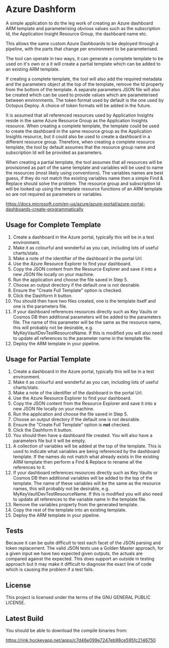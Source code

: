 # Azure Dashform

A simple application to do the leg work of creating an Azure dashboard ARM template and parameterising obvious values such as the subscription Id, the Application Insight Resource Group, the dashboard name etc.

This allows the same custom Azure Dashboards to be deployed through a pipeline, with the parts that change per environment to be parameterised.

The tool can operate in two ways, it can generate a complete template to be used on it's own or a it will create a partial template which can be added to an existing ARM template.

If creating a complete template, the tool will also add the required metadata and the parameters object at the top of the template, remove the Id property from the bottom of the template. A separate parameters JSON file will also be created which can be used to provide values which are parameterised between environments. The token format used by default is the one used by Octopus Deploy. A choice of token formats will be added in the future.

It is assumed that all referenced resources used by Application Insights reside in the same Azure Resource Group as the Application Insights resource. When creating a complete template, the template could be used to create the dashboard in the same resource group as the Application Insights resource, but it could also be used to create a dashboard in a different resource group. Therefore, when creating a complete resource template, the tool by default assumes that the resource group name and subscription Id will be provided as parameters. 

When creating a partial template, the tool assumes that all resources will be provisioned as part of the same template and variables will be used to name the resources (most likely using conventions). The variables names are best guess, if they do not match the existing variables name then a simple Find & Replace should solve the problem. The resource group and subscription Id will be looked up using the template resource functions of an ARM template so are not required as parameters or variables.

https://docs.microsoft.com/en-us/azure/azure-portal/azure-portal-dashboards-create-programmatically

## Usage for Complete Template

1. Create a dashboard in the Azure portal, typically this will be in a test environment.
2. Make it as colourful and wonderful as you can, including lots of useful charts/stats.
3. Make a note of the identifier of the dashboard in the portal Url.
4. Use the Azure Resource Explorer to find your dashboard.
5. Copy the JSON content from the Resource Explorer and save it into a new JSON file locally on your machine.
6. Run the application and choose the file saved in Step 5.
7. Choose an output directory if the default one is not desirable.
8. Ensure the "Create Full Template" option is checked.
9. Click the Dashform It button.
10. You should then have two files created, one is the template itself and one is the parameters file.
11. If your dashboard references resources directly such as Key Vaults or Cosmos DB then additional parameters will be added to the parameters file. The name of this parameter will be the same as the resource name, this will probably not be desirable, e.g. MyKeyVaultDevTestResourceName. If this is modified you will also need to update all references to the parameter name in the template file.
12. Deploy the ARM template in your pipeline.

## Usage for Partial Template

1. Create a dashboard in the Azure portal, typically this will be in a test environment.
2. Make it as colourful and wonderful as you can, including lots of useful charts/stats.
3. Make a note of the identifier of the dashboard in the portal Url.
4. Use the Azure Resource Explorer to find your dashboard.
5. Copy the JSON content from the Resource Explorer and save it into a new JSON file locally on your machine.
6. Run the application and choose the file saved in Step 5.
7. Choose an output directory if the default one is not desirable.
8. Ensure the "Create Full Template" option is **not** checked.
9. Click the Dashform It button.
10. You should then have a dashboard file created. You will also have a parameters file but it will be empty.
11. A collection of variables will be added at the top of the template. This is used to indicate what variables are being referenced by the dashboard template. If the names do not match what already exists in the existing ARM template then perform a Find & Replace to rename all the references to it.
12. If your dashboard references resources directly such as Key Vaults or Cosmos DB then additional variables will be added to the top of the template. The name of these variables will be the same as the resource names, this will probably not be desirable, e.g. MyKeyVaultDevTestResourceName. If this is modified you will also need to update all references to the variable name in the template file.
13. Remove the variables property from the generated template.
14. Copy the rest of the template into an existing template.
15. Deploy the ARM template in your pipeline.

## Tests

Because it can be quite difficult to test each facet of the JSON parsing and token replacement. The valid JSON tests use a Golden Master approach, for a given input we have two expected given outputs, the actuals are compared against the expected. This does support an outside in testing approach but it may make it difficult to diagnose the exact line of code which is causing the problem if a test fails.

## License

This project is licensed under the terms of the GNU GENERAL PUBLIC LICENSE.

## Latest Build

You should be able to download the compile binaries from:

https://rink.hockeyapp.net/apps/c7d46e099e7247eb98ce595fc2146750